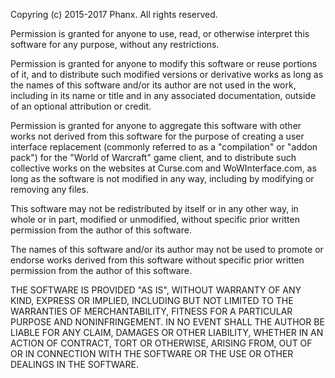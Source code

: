 Copyring (c) 2015-2017 Phanx. All rights reserved.

Permission is granted for anyone to use, read, or otherwise interpret this
software for any purpose, without any restrictions.

Permission is granted for anyone to modify this software or reuse portions
of it, and to distribute such modified versions or derivative works as long
as the names of this software and/or its author are not used in the work,
including in its name or title and in any associated documentation, outside
of an optional attribution or credit.

Permission is granted for anyone to aggregate this software with other works
not derived from this software for the purpose of creating a user interface
replacement (commonly referred to as a "compilation" or "addon pack") for the
"World of Warcraft" game client, and to distribute such collective works on
the websites at Curse.com and WoWInterface.com, as long as the software is
not modified in any way, including by modifying or removing any files.

This software may not be redistributed by itself or in any other way, in whole
or in part, modified or unmodified, without specific prior written permission
from the author of this software.

The names of this software and/or its author may not be used to promote or
endorse works derived from this software without specific prior written
permission from the author of this software.

THE SOFTWARE IS PROVIDED "AS IS", WITHOUT WARRANTY OF ANY KIND, EXPRESS OR
IMPLIED, INCLUDING BUT NOT LIMITED TO THE WARRANTIES OF MERCHANTABILITY, 
FITNESS FOR A PARTICULAR PURPOSE AND NONINFRINGEMENT. IN NO EVENT SHALL THE 
AUTHOR BE LIABLE FOR ANY CLAIM, DAMAGES OR OTHER LIABILITY, WHETHER IN AN 
ACTION OF CONTRACT, TORT OR OTHERWISE, ARISING FROM, OUT OF OR IN CONNECTION 
WITH THE SOFTWARE OR THE USE OR OTHER DEALINGS IN THE SOFTWARE.
